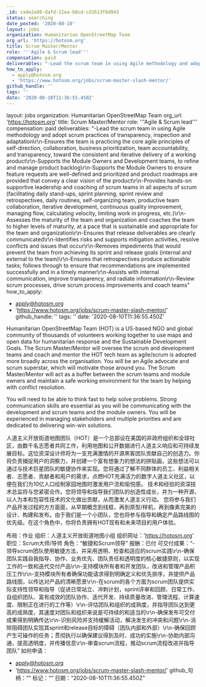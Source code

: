 ```yaml
---
_id: cade2a80-dafd-11ea-b8cd-cd1613f8d943
status: searching
date_posted: '2020-08-10'
layout: jobs
organization: Humanitarian OpenStreetMap Team
org_url: 'https://hotosm.org'
title: Scrum Master/Mentor
role: '''Agile & Scrum lead'''
compensation: paid
deliverables: "-Lead the scrum team in using Agile methodology and adopt scrum practices of transparency, inspection and adaptation\r\n-Ensures the team is practicing the core agile principles of self-direction, collaboration, business prioritization, team accountability, and transparency, toward the consistent and iterative delivery of a working product\r\n-Supports the Module Owners and Development teams, to refine and manage product backlog\r\n-Supports the Module Owners to ensure feature requests are well-defined and prioritized and product roadmaps are provided that convey a clear vision of the product\r\n-Provides hands-on supportive leadership and coaching of scrum teams in all aspects of scrum (facilitating daily stand-ups, sprint planning, sprint review and retrospectives, daily routines, self-organizing team, productive team collaboration, iterative development, continuous quality improvement, managing flow, calculating velocity, limiting work in progress, etc.)\r\n-Assesses the maturity of the team and organization and coaches the team to higher levels of maturity, at a pace that is sustainable and appropriate for the team and organization\r\n-Ensures that release deliverables are clearly communicated\r\n-Identifies risks and supports mitigation activities, resolve conflicts and issues that occur\r\n-Removes impediments that would prevent the team from achieving its sprint and release goals (internal and external to the team)\r\n-Ensures that retrospectives produce actionable tasks; follows through to ensure that recommendations are implemented successfully and in a timely manner\r\n-Assists with internal communication, improve transparency, and radiate information\r\n-Review scrum processes, drive scrum process improvements and coach teams"
how_to_apply:
  - apply@hotosm.org
  - 'https://www.hotosm.org/jobs/scrum-master-slash-mentor/'
github_handle: ''
tags: ''
date: '2020-08-10T11:36:55.450Z'
---
```

layout: jobs
organization: Humanitarian OpenStreetMap Team
org_url: 'https://hotosm.org'
title: Scrum Master/Mentor
role: '''Agile & Scrum lead'''
compensation: paid
deliverables: "-Lead the scrum team in using Agile methodology and adopt scrum practices of transparency, inspection and adaptation\r\n-Ensures the team is practicing the core agile principles of self-direction, collaboration, business prioritization, team accountability, and transparency, toward the consistent and iterative delivery of a working product\r\n-Supports the Module Owners and Development teams, to refine and manage product backlog\r\n-Supports the Module Owners to ensure feature requests are well-defined and prioritized and product roadmaps are provided that convey a clear vision of the product\r\n-Provides hands-on supportive leadership and coaching of scrum teams in all aspects of scrum (facilitating daily stand-ups, sprint planning, sprint review and retrospectives, daily routines, self-organizing team, productive team collaboration, iterative development, continuous quality improvement, managing flow, calculating velocity, limiting work in progress, etc.)\r\n-Assesses the maturity of the team and organization and coaches the team to higher levels of maturity, at a pace that is sustainable and appropriate for the team and organization\r\n-Ensures that release deliverables are clearly communicated\r\n-Identifies risks and supports mitigation activities, resolve conflicts and issues that occur\r\n-Removes impediments that would prevent the team from achieving its sprint and release goals (internal and external to the team)\r\n-Ensures that retrospectives produce actionable tasks; follows through to ensure that recommendations are implemented successfully and in a timely manner\r\n-Assists with internal communication, improve transparency, and radiate information\r\n-Review scrum processes, drive scrum process improvements and coach teams"
how_to_apply:

  - apply@hotosm.org
  - 'https://www.hotosm.org/jobs/scrum-master-slash-mentor/'
github_handle: ''
tags: ''
date: '2020-08-10T11:36:55.450Z'

Humanitarian OpenStreetMap Team (HOT) is a US-based NGO and global community of thousands of volunteers working together to use maps and open data for humanitarian response and the Sustainable Development Goals. The Scrum Master/Mentor will oversee the scrum and development teams and coach and mentor the HOT tech team as agile/scrum is adopted more broadly across the organisation. You will be an Agile advocate and scrum superstar, which will motivate those around you. The Scrum Master/Mentor will act as a buffer between the scrum teams and module owners and maintain a safe working environment for the team by helping with conflict resolution.

You will need to be able to think fast to help solve problems. Strong communication skills are essential as you will be communicating with the development and scrum teams and the module owners. You will be experienced in managing stakeholders and multiple priorities and are dedicated to delivering win-win solutions.

人道主义开放街道地图团队（HOT）是一个总部设在美国的非政府组织和全球社区，由数千名志愿者共同工作，利用地图和公开数据进行人道主义响应和可持续发展目标。这位资深设计师将为一支充满激情的开源黑客团队贡献自己的创造力。你将负责捕捉用户的洞察力，并创建一个富有想象力的想法的拼贴画，这些想法可以通过与技术巨星团队的敏捷协作来实现。您将通过了解不同群体的员工、利益相关者、志愿者、贡献者和用户的需求，点燃HOT充满活力的数字人道主义社区，以便在我们为10亿人口绘制家园地图时激发用户流和愉悦感。
技术和经验的资深技术总监将与您紧密合作。您将领导和指导我们团队的创造性成长，并为一种开源、以人为本和包容性技术的文化做出贡献，从而激发人道主义行动。
您将参与我们产品开发过程的方方面面，从早期概念到线框，再到原型/样机，再到像素完美的设计、构建和发布。由于我们是一个小团队，您也将参与指导和确定产品路线图的优先级。在这个角色中，你将负责拥有HOT现有和未来项目的用户体验。

布局：作业
组织：人道主义开放街道地图小组
组织网址：'https://hotosm.org'
职位：Scrum大师/导师
角色：“敏捷和Scrum领导”
报酬：已付
可交付成果：“-领导scrum团队使用敏捷方法，并采用透明、检查和适应的scrum实践\r\n-确保团队实践自我指导、协作、业务优先、团队责任和透明度的核心敏捷原则，以实现工作的一致和迭代交付产品\r\n-支持模块所有者和开发团队，改进和管理产品积压工作\r\n-支持模块所有者确保功能请求得到明确定义和优先排序，并提供产品路线图，以传达对产品的清晰愿景\r\n-在scrum的各个方面为scrum团队提供实际支持性领导和指导（促进日常站立、冲刺计划，sprint评审和回顾、日常工作、自组织团队、富有成效的团队协作、迭代开发、持续质量改进、管理流程、计算速度、限制正在进行的工作等）\r\n-评估团队和组织的成熟度，并指导团队达到更高的成熟度，其速度对团队和组织来说是可持续的和适当的\r\n-确保发布可交付成果得到明确传达\r\n-识别风险并支持缓解活动，解决发生的冲突和问题\r\n-消除阻碍团队实现其sprint和release目标的障碍（团队内部和外部）\r\n-确保回顾产生可操作的任务；贯彻执行以确保建议得到及时、成功的实施\r\n-协助内部沟通，提高透明度，并传播信息\r\n-审查scrum流程，推动scrum流程改进并指导团队”
如何申请：
- apply@hotosm.org
- 'https://www.hotosm.org/jobs/scrum-master-slash-mentor/'
github_句柄：“”
标记：“”
日期：“2020-08-10T11:36:55.450Z”